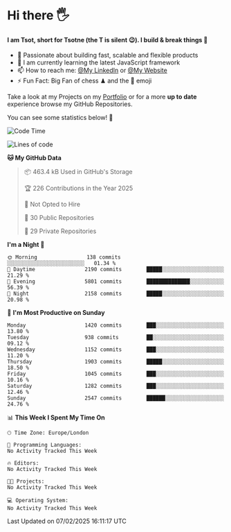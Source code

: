 # Hi there :raised_hand_with_fingers_splayed:
#### I am Tsot, short for Tsotne (the T is silent :wink:). I build & break things :space_invader:
- :telescope: Passionate about building fast, scalable and flexible products
- :seedling: I am currently learning the latest JavaScript framework 
- :mailbox: How to reach me: [@My LinkedIn](https://www.linkedin.com/in/tsotne-gvadzabia/) or [@My Website](https://tsotne.co.uk/contact)
- :zap: Fun Fact: Big Fan of chess ♟ and the 👾 emoji

Take a look at my Projects on my [Portfolio](https://tsotne.co.uk/) or for a more **up to date** experience browse my GitHub Repositories.

You can see some statistics below! :space_invader:
<!--START_SECTION:waka-->
![Code Time](http://img.shields.io/badge/Code%20Time-761%20hrs%202%20mins-blue)

![Lines of code](https://img.shields.io/badge/From%20Hello%20World%20I%27ve%20Written-7.1%20million%20lines%20of%20code-blue)

**🐱 My GitHub Data** 

> 📦 463.4 kB Used in GitHub's Storage 
 > 
> 🏆 226 Contributions in the Year 2025
 > 
> 🚫 Not Opted to Hire
 > 
> 📜 30 Public Repositories 
 > 
> 🔑 29 Private Repositories 
 > 
**I'm a Night 🦉** 

```text
🌞 Morning                138 commits         ░░░░░░░░░░░░░░░░░░░░░░░░░   01.34 % 
🌆 Daytime                2190 commits        █████░░░░░░░░░░░░░░░░░░░░   21.29 % 
🌃 Evening                5801 commits        ██████████████░░░░░░░░░░░   56.39 % 
🌙 Night                  2158 commits        █████░░░░░░░░░░░░░░░░░░░░   20.98 % 
```
📅 **I'm Most Productive on Sunday** 

```text
Monday                   1420 commits        ███░░░░░░░░░░░░░░░░░░░░░░   13.80 % 
Tuesday                  938 commits         ██░░░░░░░░░░░░░░░░░░░░░░░   09.12 % 
Wednesday                1152 commits        ███░░░░░░░░░░░░░░░░░░░░░░   11.20 % 
Thursday                 1903 commits        █████░░░░░░░░░░░░░░░░░░░░   18.50 % 
Friday                   1045 commits        ███░░░░░░░░░░░░░░░░░░░░░░   10.16 % 
Saturday                 1282 commits        ███░░░░░░░░░░░░░░░░░░░░░░   12.46 % 
Sunday                   2547 commits        ██████░░░░░░░░░░░░░░░░░░░   24.76 % 
```


📊 **This Week I Spent My Time On** 

```text
🕑︎ Time Zone: Europe/London

💬 Programming Languages: 
No Activity Tracked This Week

🔥 Editors: 
No Activity Tracked This Week

🐱‍💻 Projects: 
No Activity Tracked This Week

💻 Operating System: 
No Activity Tracked This Week
```


 Last Updated on 07/02/2025 16:11:17 UTC
<!--END_SECTION:waka-->
